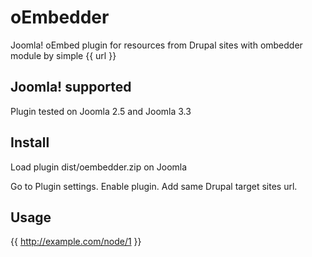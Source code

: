 oEmbedder
=========

Joomla! oEmbed plugin for resources from Drupal sites with ombedder module by simple {{ url }}

## Joomla! supported

Plugin tested on Joomla 2.5 and Joomla 3.3

## Install

Load plugin dist/oembedder.zip on Joomla 

Go to Plugin settings. Enable plugin. Add same Drupal target sites url.

## Usage

{{ http://example.com/node/1 }}
